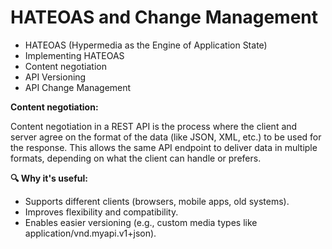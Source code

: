 <h1>HATEOAS and Change Management</h1>
<ul>
  <li>HATEOAS (Hypermedia as the Engine of Application State)</li>
  <li>Implementing HATEOAS</li>
  <li>Content negotiation</li>
  <li>API Versioning</li>
  <li>API Change Management</li>
</ul>
<b>Content negotiation:</b>
<p>Content negotiation in a REST API is the process where the client and server agree on the format of the data (like JSON, XML, etc.) to be used for the response. This allows the same API endpoint to deliver data in multiple formats, depending on what the client can handle or prefers.</p>
<strong>🔍 Why it's useful:</strong>
<ul>
  <li>Supports different clients (browsers, mobile apps, old systems).</li>
  <li>Improves flexibility and compatibility.</li>
  <li>Enables easier versioning (e.g., custom media types like application/vnd.myapi.v1+json).</li>
</ul>
